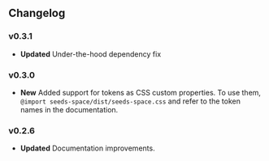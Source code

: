 ## Changelog

### v0.3.1

- **Updated** Under-the-hood dependency fix

### v0.3.0

- **New** Added support for tokens as CSS custom properties. To use them, `@import seeds-space/dist/seeds-space.css` and refer to the token names in the documentation.

### v0.2.6

- **Updated** Documentation improvements.